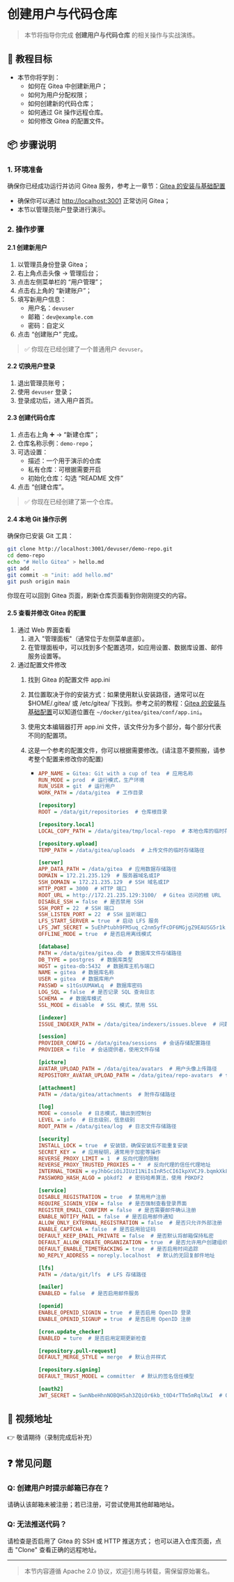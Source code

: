 # 创建用户与代码仓库

> 本节将指导你完成 **创建用户与代码仓库** 的相关操作与实战演练。

## 🎯 教程目标

- 本节你将学到：
  - 如何在 Gitea 中创建新用户；
  - 如何为用户分配权限；
  - 如何创建新的代码仓库；
  - 如何通过 Git 操作远程仓库。
  - 如何修改 Gitea 的配置文件。

## 📦 步骤说明

### 1. 环境准备

确保你已经成功运行并访问 Gitea 服务，参考上一章节：[Gitea 的安装与基础配置](../../gitea/install/README.md)

- 确保你可以通过 [http://localhost:3001](http://localhost:3001) 正常访问 Gitea；
- 本节以管理员账户登录进行演示。

### 2. 操作步骤

#### 2.1 创建新用户

1. 以管理员身份登录 Gitea；
2. 右上角点击头像 → 管理后台；
3. 点击左侧菜单栏的 “用户管理”；
4. 点击右上角的 “新建账户”；
5. 填写新用户信息：
   - 用户名：`devuser`
   - 邮箱：`dev@example.com`
   - 密码：自定义
6. 点击 “创建账户” 完成。

> ✅ 你现在已经创建了一个普通用户 `devuser`。

#### 2.2 切换用户登录

1. 退出管理员账号；
2. 使用 `devuser` 登录；
3. 登录成功后，进入用户首页。

#### 2.3 创建代码仓库

1. 点击右上角 ➕ → “新建仓库”；
2. 仓库名称示例：`demo-repo`；
3. 可选设置：
   - 描述：一个用于演示的仓库
   - 私有仓库：可根据需要开启
   - 初始化仓库：勾选 “README 文件”
4. 点击 “创建仓库”。

> ✅ 你现在已经创建了第一个仓库。

#### 2.4 本地 Git 操作示例

确保你已安装 Git 工具：

```bash
git clone http://localhost:3001/devuser/demo-repo.git
cd demo-repo
echo "# Hello Gitea" > hello.md
git add .
git commit -m "init: add hello.md"
git push origin main
```

你现在可以回到 Gitea 页面，刷新仓库页面看到你刚刚提交的内容。

#### 2.5 查看并修改 Gitea 的配置

1. 通过 Web 界面查看
   1. 进入 "管理面板"（通常位于左侧菜单底部）。
   2. 在管理面板中，可以找到多个配置选项，如应用设置、数据库设置、邮件服务设置等。
2. 通过配置文件修改
   1. 找到 Gitea 的配置文件 app.ini
   2. 其位置取决于你的安装方式：如果使用默认安装路径，通常可以在 $HOME/.gitea/ 或 /etc/gitea/ 下找到。参考之前的教程：[Gitea 的安装与基础配置](../../gitea/install/README.md)可以知道位置在  `~/docker/gitea/gitea/conf/app.ini`。
   3. 使用文本编辑器打开 app.ini 文件，该文件分为多个部分，每个部分代表不同的配置项。
   4. 这是一个参考的配置文件，你可以根据需要修改。(请注意不要照搬，请参考整个配置来修改你的配置)

      - ```ini
        APP_NAME = Gitea: Git with a cup of tea  # 应用名称
        RUN_MODE = prod  # 运行模式，生产环境
        RUN_USER = git  # 运行用户
        WORK_PATH = /data/gitea  # 工作目录
        
        [repository]
        ROOT = /data/git/repositories  # 仓库根目录
        
        [repository.local]
        LOCAL_COPY_PATH = /data/gitea/tmp/local-repo  # 本地仓库的临时存储路径
        
        [repository.upload]
        TEMP_PATH = /data/gitea/uploads  # 上传文件的临时存储路径
        
        [server]
        APP_DATA_PATH = /data/gitea  # 应用数据存储路径
        DOMAIN = 172.21.235.129  # 服务器域名或IP
        SSH_DOMAIN = 172.21.235.129  # SSH 域名或IP
        HTTP_PORT = 3000  # HTTP 端口
        ROOT_URL = http://172.21.235.129:3100/  # Gitea 访问的根 URL
        DISABLE_SSH = false  # 是否禁用 SSH
        SSH_PORT = 22  # SSH 端口
        SSH_LISTEN_PORT = 22  # SSH 监听端口
        LFS_START_SERVER = true  # 启动 LFS 服务
        LFS_JWT_SECRET = 5uEhPtubh9FM5uq_c2nm5yfFcDF6MGjgZ9EAUSG5r1k  # LFS JWT 密钥
        OFFLINE_MODE = true  # 是否启用离线模式
        
        [database]
        PATH = /data/gitea/gitea.db  # 数据库文件存储路径
        DB_TYPE = postgres  # 数据库类型
        HOST = gitea-db:5432  # 数据库主机与端口
        NAME = gitea  # 数据库名称
        USER = gitea  # 数据库用户
        PASSWD = s1tGsUUMAWLq  # 数据库密码
        LOG_SQL = false  # 是否记录 SQL 查询日志
        SCHEMA =  # 数据库模式
        SSL_MODE = disable  # SSL 模式，禁用 SSL
        
        [indexer]
        ISSUE_INDEXER_PATH = /data/gitea/indexers/issues.bleve  # 问题索引存储路径
        
        [session]
        PROVIDER_CONFIG = /data/gitea/sessions  # 会话存储配置路径
        PROVIDER = file  # 会话提供者，使用文件存储
        
        [picture]
        AVATAR_UPLOAD_PATH = /data/gitea/avatars  # 用户头像上传路径
        REPOSITORY_AVATAR_UPLOAD_PATH = /data/gitea/repo-avatars  # 仓库头像上传路径
        
        [attachment]
        PATH = /data/gitea/attachments  # 附件存储路径
        
        [log]
        MODE = console  # 日志模式，输出到控制台
        LEVEL = info  # 日志级别，信息级别
        ROOT_PATH = /data/gitea/log  # 日志文件存储路径
        
        [security]
        INSTALL_LOCK = true  # 安装锁，确保安装后不能重复安装
        SECRET_KEY =  # 应用秘钥，通常用于加密等操作
        REVERSE_PROXY_LIMIT = 1  # 反向代理的限制
        REVERSE_PROXY_TRUSTED_PROXIES = *  # 反向代理的信任代理地址
        INTERNAL_TOKEN = eyJhbGciOiJIUzI1NiIsInR5cCI6IkpXVCJ9.bqmkXk8lANgsRxA7BrCC6PnD0i3TFB4pAAjNJAljKMo  # 内部 token
        PASSWORD_HASH_ALGO = pbkdf2  # 密码哈希算法，使用 PBKDF2
        
        [service]
        DISABLE_REGISTRATION = true  # 禁用用户注册
        REQUIRE_SIGNIN_VIEW = false  # 是否强制查看登录界面
        REGISTER_EMAIL_CONFIRM = false  # 是否需要邮件确认注册
        ENABLE_NOTIFY_MAIL = false  # 是否启用邮件通知
        ALLOW_ONLY_EXTERNAL_REGISTRATION = false  # 是否只允许外部注册
        ENABLE_CAPTCHA = false  # 是否启用验证码
        DEFAULT_KEEP_EMAIL_PRIVATE = false  # 是否默认将邮箱保持私密
        DEFAULT_ALLOW_CREATE_ORGANIZATION = true  # 是否允许用户创建组织
        DEFAULT_ENABLE_TIMETRACKING = true  # 是否启用时间追踪
        NO_REPLY_ADDRESS = noreply.localhost  # 默认的无回复邮件地址
        
        [lfs]
        PATH = /data/git/lfs  # LFS 存储路径
        
        [mailer]
        ENABLED = false  # 是否启用邮件服务
        
        [openid]
        ENABLE_OPENID_SIGNIN = true  # 是否启用 OpenID 登录
        ENABLE_OPENID_SIGNUP = true  # 是否启用 OpenID 注册
        
        [cron.update_checker]
        ENABLED = ture  # 是否启用定期更新检查
        
        [repository.pull-request]
        DEFAULT_MERGE_STYLE = merge  # 默认合并样式
        
        [repository.signing]
        DEFAULT_TRUST_MODEL = committer  # 默认的签名信任模型
        
        [oauth2]
        JWT_SECRET = SwnNbeHhnNOBQH5ah3ZQiOr6kb_t0D4rTTm5mRqlXwI  # OAuth2 的 JWT 秘钥
        ```

## 🎥 视频地址

👉 敬请期待（录制完成后补充）

## ❓ 常见问题

### Q: 创建用户时提示邮箱已存在？

请确认该邮箱未被注册；若已注册，可尝试使用其他邮箱地址。

### Q: 无法推送代码？

请检查是否启用了 Gitea 的 SSH 或 HTTP 推送方式；
也可以进入仓库页面，点击 "Clone" 查看正确的远程地址。

---

> 本节内容遵循 Apache 2.0 协议，欢迎引用与转载，需保留原始署名。
